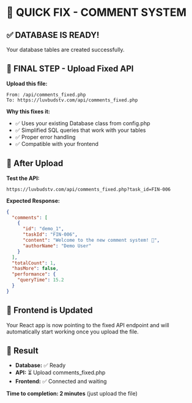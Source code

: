 # 🚀 QUICK FIX - COMMENT SYSTEM

## ✅ **DATABASE IS READY!**
Your database tables are created successfully.

## 🔧 **FINAL STEP - Upload Fixed API**

**Upload this file:**
```
From: /api/comments_fixed.php
To: https://luvbudstv.com/api/comments_fixed.php
```

**Why this fixes it:**
- ✅ Uses your existing Database class from config.php
- ✅ Simplified SQL queries that work with your tables
- ✅ Proper error handling
- ✅ Compatible with your frontend

## 🎯 **After Upload**

**Test the API:**
```
https://luvbudstv.com/api/comments_fixed.php?task_id=FIN-006
```

**Expected Response:**
```json
{
  "comments": [
    {
      "id": "demo_1",
      "taskId": "FIN-006",
      "content": "Welcome to the new comment system! 🎉",
      "authorName": "Demo User"
    }
  ],
  "totalCount": 1,
  "hasMore": false,
  "performance": {
    "queryTime": 15.2
  }
}
```

## 📱 **Frontend is Updated**
Your React app is now pointing to the fixed API endpoint and will automatically start working once you upload the file.

## 🎉 **Result**
- **Database:** ✅ Ready
- **API:** ⏳ Upload comments_fixed.php
- **Frontend:** ✅ Connected and waiting

**Time to completion: 2 minutes** (just upload the file)